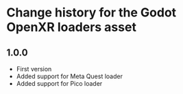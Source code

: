 # Change history for the Godot OpenXR loaders asset

## 1.0.0
- First version
- Added support for Meta Quest loader
- Added support for Pico loader
